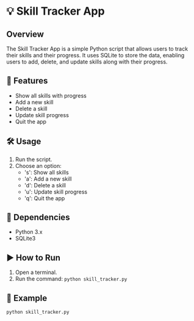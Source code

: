 # 💡 Skill Tracker App

## Overview
The Skill Tracker App is a simple Python script that allows users to track their skills and their progress. It uses SQLite to store the data, enabling users to add, delete, and update skills along with their progress.

## 🚀 Features
- Show all skills with progress
- Add a new skill
- Delete a skill
- Update skill progress
- Quit the app

## 🛠️ Usage
1. Run the script.
2. Choose an option:
   - 's': Show all skills
   - 'a': Add a new skill
   - 'd': Delete a skill
   - 'u': Update skill progress
   - 'q': Quit the app

## 🔧 Dependencies
- Python 3.x
- SQLite3

## ▶️ How to Run
1. Open a terminal.
2. Run the command: `python skill_tracker.py`

## 🌟 Example
```bash
python skill_tracker.py
